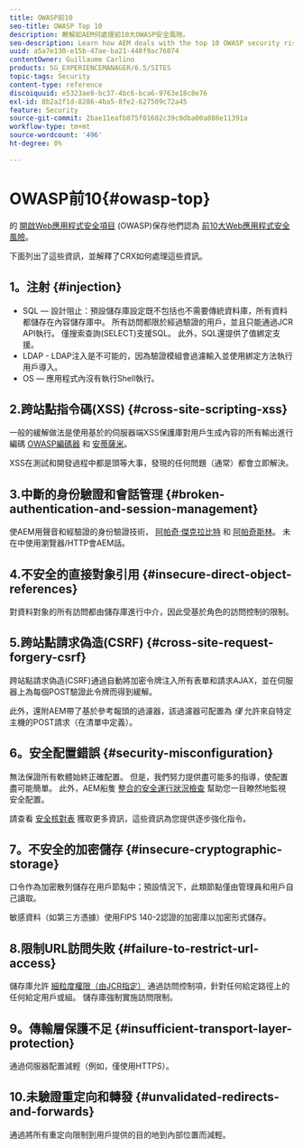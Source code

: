 ```yaml
---
title: OWASP前10
seo-title: OWASP Top 10
description: 瞭解如AEM何處理前10大OWASP安全風險。
seo-description: Learn how AEM deals with the top 10 OWASP security risks.
uuid: a5a7e130-e15b-47ae-ba21-448f9ac76074
contentOwner: Guillaume Carlino
products: SG_EXPERIENCEMANAGER/6.5/SITES
topic-tags: Security
content-type: reference
discoiquuid: e5323ae8-bc37-4bc6-bca6-9763e18c8e76
exl-id: 8b2a2f1d-8286-4ba5-8fe2-627509c72a45
feature: Security
source-git-commit: 2bae11eafb875f01602c39c0dba00a888e11391a
workflow-type: tm+mt
source-wordcount: '496'
ht-degree: 0%

---
```


# OWASP前10{#owasp-top}

的 [開啟Web應用程式安全項目](https://www.owasp.org) (OWASP)保存他們認為 [前10大Web應用程式安全風險](https://www.owasp.org/index.php/OWASP_Top_Ten_Project)。

下面列出了這些資訊，並解釋了CRX如何處理這些資訊。

## 1。注射 {#injection}

* SQL — 設計阻止：預設儲存庫設定既不包括也不需要傳統資料庫，所有資料都儲存在內容儲存庫中。 所有訪問都限於經過驗證的用戶，並且只能通過JCR API執行。 僅搜索查詢(SELECT)支援SQL。 此外，SQL還提供了值綁定支援。
* LDAP - LDAP注入是不可能的，因為驗證模組會過濾輸入並使用綁定方法執行用戶導入。
* OS — 應用程式內沒有執行Shell執行。

## 2.跨站點指令碼(XSS) {#cross-site-scripting-xss}

一般的緩解做法是使用基於的伺服器端XSS保護庫對用戶生成內容的所有輸出進行編碼 [OWASP編碼器](https://www.owasp.org/index.php/OWASP_Java_Encoder_Project) 和 [安蒂薩米](https://www.owasp.org/index.php/Category:OWASP_AntiSamy_Project)。

XSS在測試和開發過程中都是頭等大事，發現的任何問題（通常）都會立即解決。

## 3.中斷的身份驗證和會話管理 {#broken-authentication-and-session-management}

使AEM用聲音和經驗證的身份驗證技術， [阿帕奇·傑克拉比特](https://jackrabbit.apache.org/) 和 [阿帕奇斯林](https://sling.apache.org/)。 未在中使用瀏覽器/HTTP會AEM話。

## 4.不安全的直接對象引用 {#insecure-direct-object-references}

對資料對象的所有訪問都由儲存庫進行中介，因此受基於角色的訪問控制的限制。

## 5.跨站點請求偽造(CSRF) {#cross-site-request-forgery-csrf}

跨站點請求偽造(CSRF)通過自動將加密令牌注入所有表單和請求AJAX，並在伺服器上為每個POST驗證此令牌而得到緩解。

此外，還附AEM帶了基於參考報頭的過濾器，該過濾器可配置為 *僅* 允許來自特定主機的POST請求（在清單中定義）。

## 6。安全配置錯誤 {#security-misconfiguration}

無法保證所有軟體始終正確配置。 但是，我們努力提供盡可能多的指導，使配置盡可能簡單。 此外，AEM船隻 [整合的安全運行狀況檢查](/help/sites-administering/operations-dashboard.md) 幫助您一目瞭然地監視安全配置。

請查看 [安全核對表](/help/sites-administering/security-checklist.md) 獲取更多資訊，這些資訊為您提供逐步強化指令。

## 7。不安全的加密儲存 {#insecure-cryptographic-storage}

口令作為加密散列儲存在用戶節點中；預設情況下，此類節點僅由管理員和用戶自己讀取。

敏感資料（如第三方憑據）使用FIPS 140-2認證的加密庫以加密形式儲存。

## 8.限制URL訪問失敗 {#failure-to-restrict-url-access}

儲存庫允許 [細粒度權限（由JCR指定）](https://www.adobe.io/experience-manager/reference-materials/spec/jcr/2.0/16_Access_Control_Management.html) 通過訪問控制項，針對任何給定路徑上的任何給定用戶或組。 儲存庫強制實施訪問限制。

## 9。傳輸層保護不足 {#insufficient-transport-layer-protection}

通過伺服器配置減輕（例如，僅使用HTTPS）。

## 10.未驗證重定向和轉發 {#unvalidated-redirects-and-forwards}

通過將所有重定向限制到用戶提供的目的地到內部位置而減輕。
